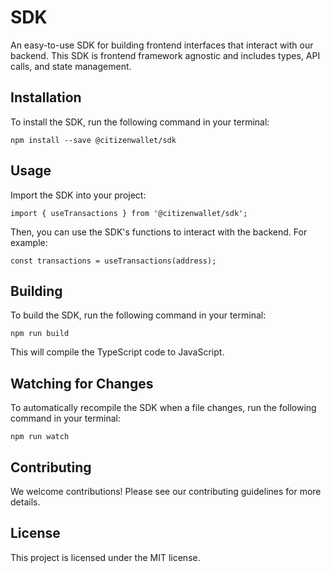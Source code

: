 # SDK

An easy-to-use SDK for building frontend interfaces that interact with our backend. This SDK is frontend framework agnostic and includes types, API calls, and state management.

## Installation

To install the SDK, run the following command in your terminal:

```
npm install --save @citizenwallet/sdk
```

## Usage

Import the SDK into your project:

```
import { useTransactions } from '@citizenwallet/sdk';
```

Then, you can use the SDK's functions to interact with the backend. For example:

```
const transactions = useTransactions(address);
```

## Building

To build the SDK, run the following command in your terminal:

```
npm run build
```

This will compile the TypeScript code to JavaScript.

## Watching for Changes

To automatically recompile the SDK when a file changes, run the following command in your terminal:

```
npm run watch
```

## Contributing

We welcome contributions! Please see our contributing guidelines for more details.

## License

This project is licensed under the MIT license.
